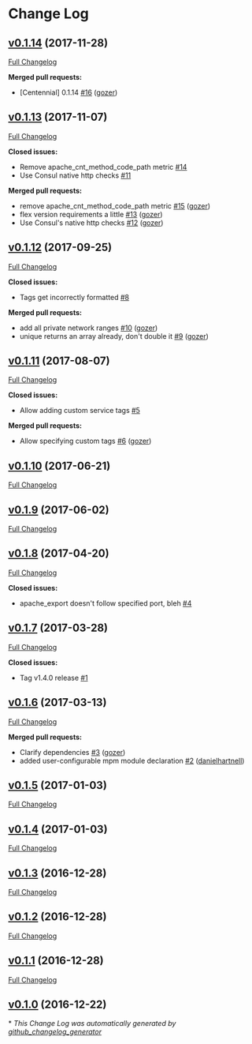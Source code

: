 # Change Log

## [v0.1.14](https://github.com/nubisproject/nubis-puppet-apache/tree/v0.1.14) (2017-11-28)
[Full Changelog](https://github.com/nubisproject/nubis-puppet-apache/compare/v0.1.13...v0.1.14)

**Merged pull requests:**

- \[Centennial\] 0.1.14 [\#16](https://github.com/nubisproject/nubis-puppet-apache/pull/16) ([gozer](https://github.com/gozer))

## [v0.1.13](https://github.com/nubisproject/nubis-puppet-apache/tree/v0.1.13) (2017-11-07)
[Full Changelog](https://github.com/nubisproject/nubis-puppet-apache/compare/v0.1.12...v0.1.13)

**Closed issues:**

- Remove apache\_cnt\_method\_code\_path metric [\#14](https://github.com/nubisproject/nubis-puppet-apache/issues/14)
- Use Consul native http checks [\#11](https://github.com/nubisproject/nubis-puppet-apache/issues/11)

**Merged pull requests:**

- remove apache\_cnt\_method\_code\_path metric [\#15](https://github.com/nubisproject/nubis-puppet-apache/pull/15) ([gozer](https://github.com/gozer))
- flex version requirements a little [\#13](https://github.com/nubisproject/nubis-puppet-apache/pull/13) ([gozer](https://github.com/gozer))
- Use Consul's native http checks [\#12](https://github.com/nubisproject/nubis-puppet-apache/pull/12) ([gozer](https://github.com/gozer))

## [v0.1.12](https://github.com/nubisproject/nubis-puppet-apache/tree/v0.1.12) (2017-09-25)
[Full Changelog](https://github.com/nubisproject/nubis-puppet-apache/compare/v0.1.11...v0.1.12)

**Closed issues:**

- Tags get incorrectly formatted [\#8](https://github.com/nubisproject/nubis-puppet-apache/issues/8)

**Merged pull requests:**

- add all private network ranges [\#10](https://github.com/nubisproject/nubis-puppet-apache/pull/10) ([gozer](https://github.com/gozer))
- unique returns an array already, don't double it [\#9](https://github.com/nubisproject/nubis-puppet-apache/pull/9) ([gozer](https://github.com/gozer))

## [v0.1.11](https://github.com/nubisproject/nubis-puppet-apache/tree/v0.1.11) (2017-08-07)
[Full Changelog](https://github.com/nubisproject/nubis-puppet-apache/compare/v0.1.10...v0.1.11)

**Closed issues:**

- Allow adding custom service tags [\#5](https://github.com/nubisproject/nubis-puppet-apache/issues/5)

**Merged pull requests:**

- Allow specifying custom tags [\#6](https://github.com/nubisproject/nubis-puppet-apache/pull/6) ([gozer](https://github.com/gozer))

## [v0.1.10](https://github.com/nubisproject/nubis-puppet-apache/tree/v0.1.10) (2017-06-21)
[Full Changelog](https://github.com/nubisproject/nubis-puppet-apache/compare/v0.1.9...v0.1.10)

## [v0.1.9](https://github.com/nubisproject/nubis-puppet-apache/tree/v0.1.9) (2017-06-02)
[Full Changelog](https://github.com/nubisproject/nubis-puppet-apache/compare/v0.1.8...v0.1.9)

## [v0.1.8](https://github.com/nubisproject/nubis-puppet-apache/tree/v0.1.8) (2017-04-20)
[Full Changelog](https://github.com/nubisproject/nubis-puppet-apache/compare/v0.1.7...v0.1.8)

**Closed issues:**

- apache\_export doesn't follow specified port, bleh [\#4](https://github.com/nubisproject/nubis-puppet-apache/issues/4)

## [v0.1.7](https://github.com/nubisproject/nubis-puppet-apache/tree/v0.1.7) (2017-03-28)
[Full Changelog](https://github.com/nubisproject/nubis-puppet-apache/compare/v0.1.6...v0.1.7)

**Closed issues:**

- Tag v1.4.0 release [\#1](https://github.com/nubisproject/nubis-puppet-apache/issues/1)

## [v0.1.6](https://github.com/nubisproject/nubis-puppet-apache/tree/v0.1.6) (2017-03-13)
[Full Changelog](https://github.com/nubisproject/nubis-puppet-apache/compare/v0.1.5...v0.1.6)

**Merged pull requests:**

- Clarify dependencies [\#3](https://github.com/nubisproject/nubis-puppet-apache/pull/3) ([gozer](https://github.com/gozer))
- added user-configurable mpm module declaration [\#2](https://github.com/nubisproject/nubis-puppet-apache/pull/2) ([danielhartnell](https://github.com/danielhartnell))

## [v0.1.5](https://github.com/nubisproject/nubis-puppet-apache/tree/v0.1.5) (2017-01-03)
[Full Changelog](https://github.com/nubisproject/nubis-puppet-apache/compare/v0.1.4...v0.1.5)

## [v0.1.4](https://github.com/nubisproject/nubis-puppet-apache/tree/v0.1.4) (2017-01-03)
[Full Changelog](https://github.com/nubisproject/nubis-puppet-apache/compare/v0.1.3...v0.1.4)

## [v0.1.3](https://github.com/nubisproject/nubis-puppet-apache/tree/v0.1.3) (2016-12-28)
[Full Changelog](https://github.com/nubisproject/nubis-puppet-apache/compare/v0.1.2...v0.1.3)

## [v0.1.2](https://github.com/nubisproject/nubis-puppet-apache/tree/v0.1.2) (2016-12-28)
[Full Changelog](https://github.com/nubisproject/nubis-puppet-apache/compare/v0.1.1...v0.1.2)

## [v0.1.1](https://github.com/nubisproject/nubis-puppet-apache/tree/v0.1.1) (2016-12-28)
[Full Changelog](https://github.com/nubisproject/nubis-puppet-apache/compare/v0.1.0...v0.1.1)

## [v0.1.0](https://github.com/nubisproject/nubis-puppet-apache/tree/v0.1.0) (2016-12-22)


\* *This Change Log was automatically generated by [github_changelog_generator](https://github.com/skywinder/Github-Changelog-Generator)*